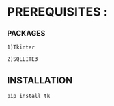 # PREREQUISITES :
  ### PACKAGES
  
    1)Tkinter

    2)SQLLITE3
 
  ## INSTALLATION 
   ```
   pip install tk
   ```
      
